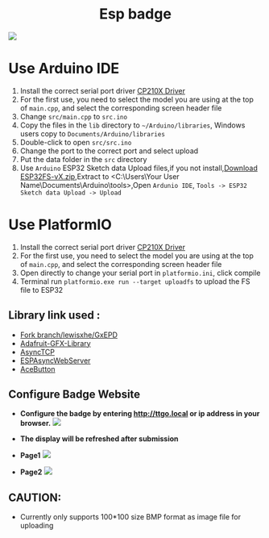 
 <h1 align = "center">Esp badge </h1>

![](images/4.png)


# Use Arduino IDE
1. Install the correct serial port driver [CP210X Driver](https://www.silabs.com/products/development-tools/software/usb-to-uart-bridge-vcp-drivers)
2. For the first use, you need to select the model you are using at the top of `main.cpp`, and select the corresponding screen header file 
3. Change `src/main.cpp` to `src.ino`
4. Copy the files in the `lib` directory to `~/Arduino/libraries`,
Windows users copy to `Documents/Arduino/libraries`
4. Double-click to open `src/src.ino` 
5. Change the port to the correct port and select upload
6. Put the data folder in the `src` directory 
7. Use `Arduino` ESP32 Sketch data Upload files,if you not install,[Download ESP32FS-vX.zip](https://github.com/me-no-dev/arduino-esp32fs-plugin/releases),Extract to <C:\Users\Your User Name\Documents\Arduino\tools>,Open `Ardunio IDE`,  `Tools -> ESP32 Sketch data Upload -> Upload`
   

# Use PlatformIO
1. Install the correct serial port driver [CP210X Driver](https://www.silabs.com/products/development-tools/software/usb-to-uart-bridge-vcp-drivers)
2. For the first use, you need to select the model you are using at the top of `main.cpp`, and select the corresponding screen header file 
3. Open directly to change your serial port in `platformio.ini`, click compile
4. Terminal run `platformio.exe run --target uploadfs` to upload the FS file to ESP32 

## Library link used :
- [Fork branch/lewisxhe/GxEPD](https://github.com/lewisxhe/GxEPD)
- [Adafruit-GFX-Library](https://github.com/adafruit/Adafruit-GFX-Library)
- [AsyncTCP](https://github.com/me-no-dev/AsyncTCP)
- [ESPAsyncWebServer](https://github.com/me-no-dev/ESPAsyncWebServer)
- [AceButton](https://github.com/bxparks/AceButton)


## Configure Badge Website

- **Configure the badge by entering http://ttgo.local or ip address in your browser.**
![](images/3.png)

- **The display will be refreshed after submission**
- **Page1**
![](images/1.png)
- **Page2**
![](images/2.png)


## CAUTION:
- Currently only supports 100*100 size BMP format as image file for uploading


